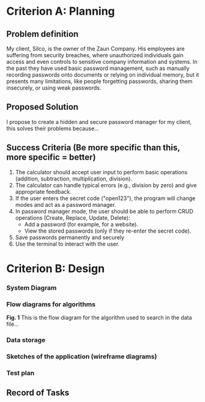 # Criterion A: Planning

## Problem definition
My client, Silco, is the owner of the Zaun Company. His employees are suffering from security breaches, where unauthorized individuals gain access and even controls to sensitive company information and systems. In the past they have used basic password management, such as manually recording passwords onto documents or relying on individual memory, but it presents many limitations, like people forgetting passwords, sharing them insecurely, or using weak passwords. 

## Proposed Solution
I propose to create a hidden and secure password manager for my client, this solves their problems because...

## Success Criteria (Be more specific than this, more specific = better)
1. The calculator should accept user input to perform basic operations (addition, subtraction, multiplication, division).
1. The calculator can handle typical errors (e.g., division by zero) and give appropriate feedback.
1. If the user enters the secret code ("open123"), the program will change modes and act as a password manager.
1. In password manager mode, the user should be able to perform CRUD operations (Create, Replace, Update, Delete):
   * Add a password (for example, for a website).
   * View the stored passwords (only if they re-enter the secret code).
1. Save passwords permanently and securely
1. Use the terminal to interact with the user.

# Criterion B: Design

### System Diagram

### Flow diagrams for algorithms

**Fig. 1** This is the flow diagram for the algorithm used to search in the data file...

### Data storage

### Sketches of the application (wireframe diagrams)

### Test plan


## Record of Tasks
